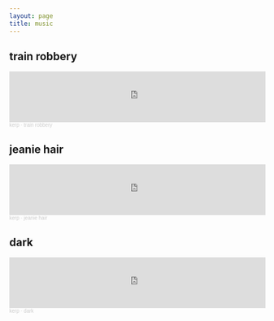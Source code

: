 ```yaml
---
layout: page
title: music
---
```


## train robbery

<iframe width="100%" height="100" scrolling="no" frameborder="no" allow="autoplay" src="https://w.soundcloud.com/player/?url=https%3A//api.soundcloud.com/tracks/861551410&color=%23ff5500&auto_play=false&hide_related=false&show_comments=true&show_user=true&show_reposts=false&show_teaser=true&visual=true"></iframe><div style="font-size: 10px; color: #cccccc;line-break: anywhere;word-break: normal;overflow: hidden;white-space: nowrap;text-overflow: ellipsis; font-family: Interstate,Lucida Grande,Lucida Sans Unicode,Lucida Sans,Garuda,Verdana,Tahoma,sans-serif;font-weight: 100;"><a href="https://soundcloud.com/user-74781161" title="kerp" target="_blank" style="color: #cccccc; text-decoration: none;">kerp</a> · <a href="https://soundcloud.com/user-74781161/train" title="train robbery" target="_blank" style="color: #cccccc; text-decoration: none;">train robbery</a></div>

## jeanie hair

<iframe width="100%" height="100" scrolling="no" frameborder="no" allow="autoplay" src="https://w.soundcloud.com/player/?url=https%3A//api.soundcloud.com/tracks/590781099&color=%23ff5500&auto_play=false&hide_related=false&show_comments=true&show_user=true&show_reposts=false&show_teaser=true&visual=true"></iframe><div style="font-size: 10px; color: #cccccc;line-break: anywhere;word-break: normal;overflow: hidden;white-space: nowrap;text-overflow: ellipsis; font-family: Interstate,Lucida Grande,Lucida Sans Unicode,Lucida Sans,Garuda,Verdana,Tahoma,sans-serif;font-weight: 100;"><a href="https://soundcloud.com/user-74781161" title="kerp" target="_blank" style="color: #cccccc; text-decoration: none;">kerp</a> · <a href="https://soundcloud.com/user-74781161/jeanie-hair" title="jeanie hair" target="_blank" style="color: #cccccc; text-decoration: none;">jeanie hair</a></div>

## dark

<iframe width="100%" height="100" scrolling="no" frameborder="no" allow="autoplay" src="https://w.soundcloud.com/player/?url=https%3A//api.soundcloud.com/tracks/588135411&color=%23131115&auto_play=false&hide_related=false&show_comments=true&show_user=true&show_reposts=false&show_teaser=true&visual=true"></iframe><div style="font-size: 10px; color: #cccccc;line-break: anywhere;word-break: normal;overflow: hidden;white-space: nowrap;text-overflow: ellipsis; font-family: Interstate,Lucida Grande,Lucida Sans Unicode,Lucida Sans,Garuda,Verdana,Tahoma,sans-serif;font-weight: 100;"><a href="https://soundcloud.com/user-74781161" title="kerp" target="_blank" style="color: #cccccc; text-decoration: none;">kerp</a> · <a href="https://soundcloud.com/user-74781161/forsaken" title="dark" target="_blank" style="color: #cccccc; text-decoration: none;">dark</a></div>